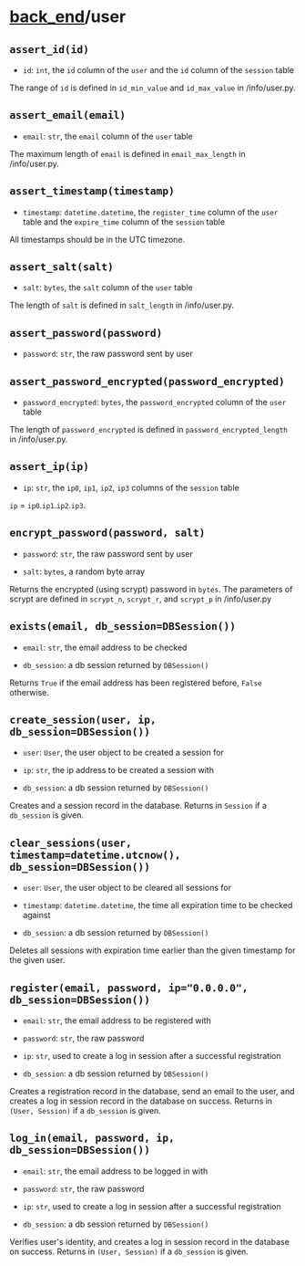 # [back_end](./back_end.md)/user

## `assert_id(id)`

- `id`: `int`, the `id` column of the `user` and the `id` column of the `session` table

The range of `id` is defined in `id_min_value` and `id_max_value` in /info/user.py.

## `assert_email(email)`

- `email`: `str`, the `email` column of the `user` table

The maximum length of `email` is defined in `email_max_length` in /info/user.py.

## `assert_timestamp(timestamp)`

- `timestamp`: `datetime.datetime`, the `register_time` column of the `user` table and the `expire_time` column of the `session` table

All timestamps should be in the UTC timezone.

## `assert_salt(salt)`

- `salt`: `bytes`, the `salt` column of the `user` table

The length of `salt` is defined in `salt_length` in /info/user.py.

## `assert_password(password)`

- `password`: `str`, the raw password sent by user

## `assert_password_encrypted(password_encrypted)`

- `password_encrypted`: `bytes`, the `password_encrypted` column of the `user` table

The length of `password_encrypted` is defined in `password_encrypted_length` in /info/user.py.

## `assert_ip(ip)`

- `ip`: `str`, the `ip0`, `ip1`, `ip2`, `ip3` columns of the `session` table

`ip` = `ip0`.`ip1`.`ip2`.`ip3`.

## `encrypt_password(password, salt)`

- `password`: `str`, the raw password sent by user

- `salt`: `bytes`, a random byte array

Returns the encrypted (using scrypt) password in `bytes`. The parameters of scrypt are defined in `scrypt_n`, `scrypt_r`, and `scrypt_p` in /info/user.py

## `exists(email, db_session=DBSession())`

- `email`: `str`, the email address to be checked

- `db_session`: a db session returned by `DBSession()`

Returns `True` if the email address has been registered before, `False` otherwise.

## `create_session(user, ip, db_session=DBSession())`

- `user`: `User`, the user object to be created a session for

- `ip`: `str`, the ip address to be created a session with

- `db_session`: a db session returned by `DBSession()`

Creates and a session record in the database. Returns in `Session` if a `db_session` is given.

## `clear_sessions(user, timestamp=datetime.utcnow(), db_session=DBSession())`

- `user`: `User`, the user object to be cleared all sessions for

- `timestamp`: `datetime.datetime`, the time all expiration time to be checked against

- `db_session`: a db session returned by `DBSession()`

Deletes all sessions with expiration time earlier than the given timestamp for the given user.

## `register(email, password, ip="0.0.0.0", db_session=DBSession())`

- `email`: `str`, the email address to be registered with

- `password`: `str`, the raw password

- `ip`: `str`, used to create a log in session after a successful registration

- `db_session`: a db session returned by `DBSession()`

Creates a registration record in the database, send an email to the user, and creates a log in session record in the database on success. Returns in `(User, Session)` if a `db_session` is given.

## `log_in(email, password, ip, db_session=DBSession())`

- `email`: `str`, the email address to be logged in with

- `password`: `str`, the raw password

- `ip`: `str`, used to create a log in session after a successful registration

- `db_session`: a db session returned by `DBSession()`

Verifies user's identity, and creates a log in session record in the database on success. Returns in `(User, Session)` if a `db_session` is given.
